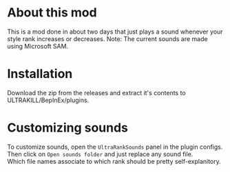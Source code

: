 # About this mod
This is a mod done in about two days that just plays a sound whenever your style rank increases or decreases.
Note: The current sounds are made using Microsoft SAM.

# Installation
Download the zip from the releases and extract it's contents to ULTRAKILL/BepInEx/plugins.

# Customizing sounds
To customize sounds, open the `UltraRankSounds` panel in the plugin configs. \
Then click on `Open sounds folder` and just replace any sound file. \
Which file names associate to which rank should be pretty self-explanitory.